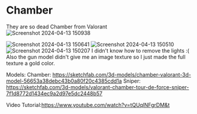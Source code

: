 # Chamber
They are so dead
Chamber from Valorant
![Screenshot 2024-04-13 150938](https://github.com/Tepoxyy/Chamber/assets/166188075/74aaa707-a6db-4a56-bba5-03efb6d53144)

![Screenshot 2024-04-13 150641](https://github.com/Tepoxyy/Chamber/assets/166188075/9ac565e3-7f89-4b5e-bf8d-af1103a854cd)
![Screenshot 2024-04-13 150510](https://github.com/Tepoxyy/Chamber/assets/166188075/9f525329-8613-4201-a082-2e0dab7d9e3b)
![Screenshot 2024-04-13 150207](https://github.com/Tepoxyy/Chamber/assets/166188075/061500de-992f-4e5f-836a-9011751c39e3)
I didn't know how to remove the lights :(
Also the gun model didn't give me an image texture so I just made the full texture a gold color.

Models:
Chamber: https://sketchfab.com/3d-models/chamber-valorant-3d-model-56653a38debc43b0a80f20c4385cdd1a
Sniper: https://sketchfab.com/3d-models/valorant-chamber-tour-de-force-sniper-7f1d8772d1434ec9a2d97e5dc2448b57

Video Tutorial:https://www.youtube.com/watch?v=tQUqlNFgrDM&t
